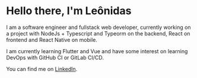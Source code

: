 # Hello there, I'm Leônidas

I am a software engineer and fullstack web developer, currently working on a project with NodeJs + Typescript and Typeorm on the backend, React on frontend and React Native on mobile.

I am currently learning Flutter and Vue and have some interest on learning DevOps with GitHub CI or GitLab CI/CD.

You can find me on [LinkedIn](https://www.linkedin.com/in/gen%C3%A1rio-le%C3%B4nidas-goetz-928147195/).
